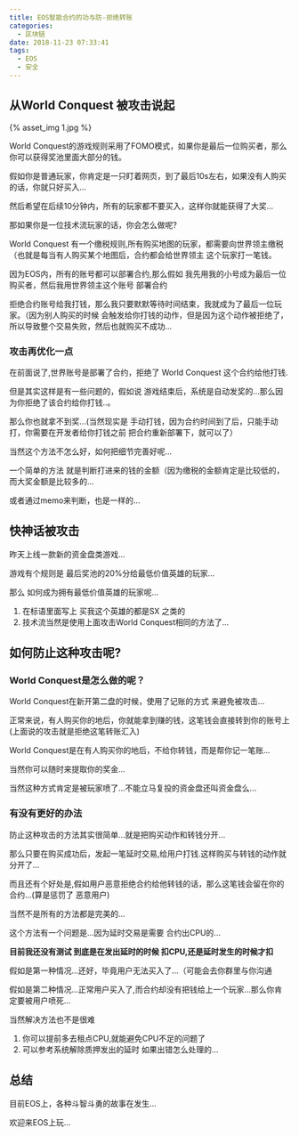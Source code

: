 ```yaml
---
title: EOS智能合约的功与防-拒绝转账
categories:
  - 区块链
date: 2018-11-23 07:33:41
tags:
  - EOS
  - 安全
---
```


## 从World Conquest 被攻击说起

{% asset_img 1.jpg  %}

World Conquest的游戏规则采用了FOMO模式，如果你是最后一位购买者，那么你可以获得奖池里面大部分的钱。

假如你是普通玩家，你肯定是一只盯着网页，到了最后10s左右，如果没有人购买的话，你就只好买入...

然后希望在后续10分钟内，所有的玩家都不要买入，这样你就能获得了大奖...

那如果你是一位技术流玩家的话，你会怎么做呢?

World Conquest 有一个缴税规则,所有购买地图的玩家，都需要向世界领主缴税（也就是每当有人购买某个地图后，合约都会给世界领主 这个玩家打一笔钱。

因为EOS内，所有的账号都可以部署合约,那么假如 我先用我的小号成为最后一位购买者，然后我用世界领主这个账号 部署合约

拒绝合约账号给我打钱，那么我只要默默等待时间结束，我就成为了最后一位玩家。（因为别人购买的时候 会触发给你打钱的动作，但是因为这个动作被拒绝了，所以导致整个交易失败，然后也就购买不成功...

### 攻击再优化一点

在前面说了,世界账号是部署了合约，拒绝了 World Conquest  这个合约给他打钱.

但是其实这样是有一些问题的，假如说 游戏结束后，系统是自动发奖的...那么因为你拒绝了该合约给你打钱..。

那么你也就拿不到奖...(当然现实是 手动打钱，因为合约时间到了后，只能手动打，你需要在开发者给你打钱之前 把合约重新部署下，就可以了）

当然这个方法不怎么好，如何把细节完善好呢...

一个简单的方法 就是判断打进来的钱的金额（因为缴税的金额肯定是比较低的，而大奖金额是比较多的...

或者通过memo来判断，也是一样的...

## 快神话被攻击

昨天上线一款新的资金盘类游戏...

游戏有个规则是 最后奖池的20%分给最低价值英雄的玩家...

那么 如何成为拥有最低价值英雄的玩家呢...

1. 在标语里面写上 买我这个英雄的都是SX 之类的
2. 技术流当然是使用上面攻击World Conquest相同的方法了...

## 如何防止这种攻击呢?

### World Conquest是怎么做的呢？

World Conquest在新开第二盘的时候，使用了记账的方式 来避免被攻击...

正常来说，有人购买你的地后，你就能拿到赚的钱，这笔钱会直接转到你的账号上(上面说的攻击就是拒绝这笔转账汇入)

World Conquest是在有人购买你的地后，不给你转钱，而是帮你记一笔账...

当然你可以随时来提取你的奖金...

当然这种方式肯定是被玩家喷了...不能立马复投的资金盘还叫资金盘么...

### 有没有更好的办法

防止这种攻击的方法其实很简单...就是把购买动作和转钱分开...

那么只要在购买成功后，发起一笔延时交易,给用户打钱.这样购买与转钱的动作就分开了...

而且还有个好处是,假如用户恶意拒绝合约给他转钱的话，那么这笔钱会留在你的合约...(算是惩罚了 恶意用户)

当然不是所有的方法都是完美的...

这个方法有一个问题是...因为延时交易是需要 合约出CPU的...

**目前我还没有测试 到底是在发出延时的时候 扣CPU,还是延时发生的时候才扣**

假如是第一种情况...还好，毕竟用户无法买入了...（可能会去你群里与你沟通

假如是第二种情况...正常用户买入了,而合约却没有把钱给上一个玩家...那么你肯定要被用户喷死...

当然解决方法也不是很难

1. 你可以提前多去租点CPU,就能避免CPU不足的问题了
2. 可以参考系统解除质押发出的延时 如果出错怎么处理的...

## 总结

目前EOS上，各种斗智斗勇的故事在发生...

欢迎来EOS上玩...







